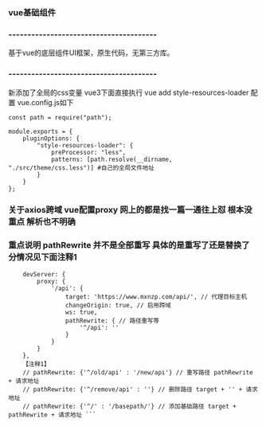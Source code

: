 ### vue基础组件

### ---------------------------------------

基于vue的底层组件UI框架，原生代码，无第三方库。

### ---------------------------------------

新添加了全局的css变量 vue3下面直接执行 vue add style-resources-loader 
配置 vue.config.js如下
```
const path = require("path");

module.exports = {
    pluginOptions: {
        "style-resources-loader": {
            preProcessor: "less",
            patterns: [path.resolve(__dirname, "./src/theme/css.less")] #自己的全局文件地址
        } 
    }
};
```

###  关于axios跨域  vue配置proxy 网上的都是找一篇一通往上怼  根本没重点 解析也不明确
### 重点说明 pathRewrite 并不是全部重写 具体的是重写了还是替换了  分情况见下面注释1
```    // 配置跨域
    devServer: {
        proxy: {
            '/api': {
                target: 'https://www.mxnzp.com/api/', // 代理目标主机
                changeOrigin: true, // 启用跨域
                ws: true,
                pathRewrite: { // 路径重写等
                    '^/api': ''
                }
            }
        }
    },
    【注释1】
    // pathRewrite: {'^/old/api' : '/new/api'} // 重写路径 pathRewrite + 请求地址
    // pathRewrite: {'^/remove/api' : ''} // 删除路径 target + '' + 请求地址
    // pathRewrite: {'^/' : '/basepath/'} // 添加基础路径 target + pathRewrite + 请求地址 ```
